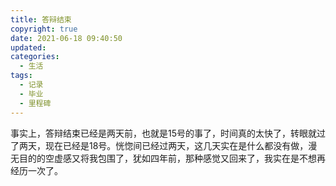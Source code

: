 ```yaml
---
title: 答辩结束
copyright: true
date: 2021-06-18 09:40:50
updated:
categories:
  - 生活
tags:
  - 记录
  - 毕业
  - 里程碑
---
```


事实上，答辩结束已经是两天前，也就是15号的事了，时间真的太快了，转眼就过了两天，现在已经是18号。恍惚间已经过两天，这几天实在是什么都没有做，漫无目的的空虚感又将我包围了，犹如四年前，那种感觉又回来了，我实在是不想再经历一次了。
